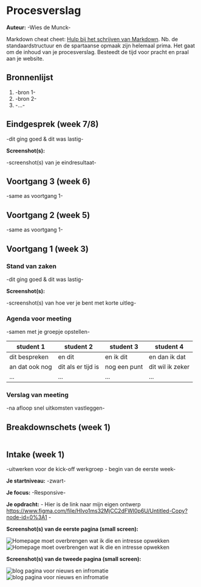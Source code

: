 # Procesverslag
**Auteur:** -Wies de Munck-

Markdown cheat cheet: [Hulp bij het schrijven van Markdown](https://github.com/adam-p/markdown-here/wiki/Markdown-Cheatsheet). Nb. de standaardstructuur en de spartaanse opmaak zijn helemaal prima. Het gaat om de inhoud van je procesverslag. Besteedt de tijd voor pracht en praal aan je website.



## Bronnenlijst
1. -bron 1-
2. -bron 2-
3. -...-



## Eindgesprek (week 7/8)

-dit ging goed & dit was lastig-

**Screenshot(s):**

-screenshot(s) van je eindresultaat-



## Voortgang 3 (week 6)

-same as voortgang 1-



## Voortgang 2 (week 5)

-same as voortgang 1-



## Voortgang 1 (week 3)

### Stand van zaken

-dit ging goed & dit was lastig-

**Screenshot(s):**

-screenshot(s) van hoe ver je bent met korte uitleg-

### Agenda voor meeting

-samen met je groepje opstellen-

| student 1      | student 2          | student 3    | student 4        |
| ---            | ---                | ---          | ---              |
| dit bespreken  | en dit             | en ik dit    | en dan ik dat    |
| an dat ook nog | dit als er tijd is | nog een punt | dit wil ik zeker |
| ...            | ...                | ...          | ...              |

### Verslag van meeting

-na afloop snel uitkomsten vastleggen-



## Breakdownschets (week 1)

<img src="./images/html_schets.png" alt="">




## Intake (week 1)
-uitwerken voor de kick-off werkgroep - begin van de eerste week-

**Je startniveau:** -zwart-

**Je focus:** -Responsive-

**Je opdracht:** - Hier is de link naar mijn eigen ontwerp https://www.figma.com/file/HIvo1ms32MjCC2dFWI0p6U/Untitled-Copy?node-id=0%3A1 -

**Screenshot(s) van de eerste pagina (small screen):**

<img src="images/mobile_ontwerp.png" alt="Homepage moet overbrengen wat ik die en intresse opwekken">
<img src="images/desktop_ontwerp.png" alt="Homepage moet overbrengen wat ik die en intresse opwekken">

**Screenshot(s) van de tweede pagina (small screen):**

<img src="images/blog_mob.png" alt="blog pagina voor nieuws en infromatie">
<img src="images/blog_desk.png" alt="blog pagina voor nieuws en infromatie">
